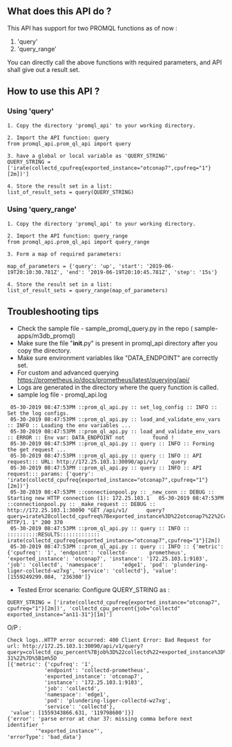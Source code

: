 ## What does this API do ?

This API has support for two PROMQL functions as of now :

1. 'query' 
2. 'query_range'

You can directly call the above functions with required parameters, and API shall
give out a result set.

## How to use this API ?

### Using 'query'

```
1. Copy the directory 'promql_api' to your working directory. 
```

```
2. Import the API function: query
from promql_api.prom_ql_api import query
```

```
3. have a global or local variable as 'QUERY_STRING'
QUERY_STRING = ['irate(collectd_cpufreq{exported_instance="otconap7",cpufreq="1"}[2m])']
```

```
4. Store the result set in a list:
list_of_result_sets = query(QUERY_STRING)
```
### Using 'query_range'

```
1. Copy the directory 'promql_api' to your working directory. 
```

```
2. Import the API function: query_range
from promql_api.prom_ql_api import query_range
```

```
3. Form a map of required parameters:

map_of_parameters = {'query': 'up', 'start': '2019-06-19T20:10:30.781Z', 'end': '2019-06-19T20:10:45.781Z', 'step': '15s'}
```

```
4. Store the result set in a list:
list_of_result_sets = query_range(map_of_parameters)
```

## Troubleshooting tips

* Check the sample file - sample_promql_query.py in the repo ( sample-apps/m3db_promql)
* Make sure the file "__init__.py" is present in promql_api directory after you copy the directory.
* Make sure environment variables like "DATA_ENDPOINT" are correctly set.
* For custom and advanced querying https://prometheus.io/docs/prometheus/latest/querying/api/
* Logs are generated in the directory where the query function is called.
* sample log file - promql_api.log

```
 05-30-2019 08:47:53PM ::prom_ql_api.py :: set_log_config :: INFO :: Set the log configs.
 05-30-2019 08:47:53PM ::prom_ql_api.py :: load_and_validate_env_vars :: INFO :: Loading the env variables ...
 05-30-2019 08:47:53PM ::prom_ql_api.py :: load_and_validate_env_vars :: ERROR :: Env var: DATA_ENDPOINT not         found !
 05-30-2019 08:47:53PM ::prom_ql_api.py :: query :: INFO :: Forming the get request ...
 05-30-2019 08:47:53PM ::prom_ql_api.py :: query :: INFO :: API request::: URL: http://172.25.103.1:30090/api/v1/    query
 05-30-2019 08:47:53PM ::prom_ql_api.py :: query :: INFO :: API request::: params: {'query':                         'irate(collectd_cpufreq{exported_instance="otconap7",cpufreq="1"}[2m])'}
 05-30-2019 08:47:53PM ::connectionpool.py :: _new_conn :: DEBUG :: Starting new HTTP connection (1): 172.25.103.1   05-30-2019 08:47:53PM ::connectionpool.py :: _make_request :: DEBUG :: http://172.25.103.1:30090 "GET /api/v1/      query?query=irate%28collectd_cpufreq%7Bexported_instance%3D%22otconap7%22%2Ccpufreq%3D%221%22%7D%5B2m%5D%29 HTTP/1. 1" 200 370
 05-30-2019 08:47:53PM ::prom_ql_api.py :: query :: INFO :: ::::::::::RESULTS:::::::::::::                           irate(collectd_cpufreq{exported_instance="otconap7",cpufreq="1"}[2m])
 05-30-2019 08:47:53PM ::prom_ql_api.py :: query :: INFO :: {'metric': {'cpufreq': '1', 'endpoint': 'collectd-       prometheus', 'exported_instance': 'otconap7', 'instance': '172.25.103.1:9103', 'job': 'collectd', 'namespace':      'edge1', 'pod': 'plundering-liger-collectd-wz7xg', 'service': 'collectd'}, 'value': [1559249299.084, '236300']}
 ```

 * Tested Error scenario: Configure QUERY_STRING as :
 ```
 QUERY_STRING = ['irate(collectd_cpufreq{exported_instance="otconap7", cpufreq="1"}[2m])', 'collectd_cpu_percent{job="collectd" exported_instance="an11-31"}[1m]']
 ```
 O/P :
 ```
 Check logs..HTTP error occurred: 400 Client Error: Bad Request for url: http://172.25.103.1:30090/api/v1/query?query=collectd_cpu_percent%7Bjob%3D%22collectd%22+exported_instance%3D%22an11-31%22%7D%5B1m%5D
[{'metric': {'cpufreq': '1',
             'endpoint': 'collectd-prometheus',
             'exported_instance': 'otconap7',
             'instance': '172.25.103.1:9103',
             'job': 'collectd',
             'namespace': 'edge1',
             'pod': 'plundering-liger-collectd-wz7xg',
             'service': 'collectd'},
  'value': [1559343866.631, '119798600']}]
{'error': 'parse error at char 37: missing comma before next identifier '
          '"exported_instance"',
 'errorType': 'bad_data'}
```
